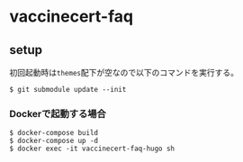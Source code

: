 # vaccinecert-faq

## setup

初回起動時は`themes`配下が空なので以下のコマンドを実行する。

```
$ git submodule update --init
```

### Dockerで起動する場合

```
$ docker-compose build
$ docker-compose up -d
$ docker exec -it vaccinecert-faq-hugo sh
```
